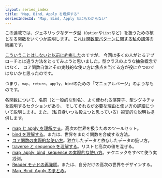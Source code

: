 ```yaml
---
layout: series_index
title: "Map, Bind, Apply を理解する"
seriesIndexId: "Map, Bind, Apply なにもわからない"
---
```


この連載では、ジェネリックなデータ型（`Option`や`List`など）を扱うための核となる関数をいくつか説明します。
これは[関数型パターンに関する私の講演](https://fsharpforfunandprofit.com/fppatterns/)の続編です。

[こういうことはしないと以前に約束した](../posts/why-i-wont-be-writing-a-monad-tutorial.md)のですが、
今回は多くの人がとるアプローチとは違う方法をとってみようと思いました。型クラスのような抽象概念ではなく、
コア関数自体とその実践的な使い方に焦点を当てる方が役に立つのではないかと思ったのです。

つまり、`map`、`return`、`apply`、`bind`のための「マニュアルページ」のようなものです。

各関数について、名前（と一般的な別名）、よく使われる演算子、型シグネチャを説明するセクションがあり、
そしてそれらが必要な理由と使い方の詳細について説明します。また、（私自身いつも役立つと思っている）視覚的な説明も提供します。



* [map と apply を理解する](../posts/elevated-world.md)。高次の世界を扱うためのツールセット。
* [bind を理解する](../posts/elevated-world-2.md)。または、世界をまたぐ関数を合成する方法。
* [コア関数の実際的な使い方](../posts/elevated-world-3.md)。独立したデータと依存したデータの扱い方。
* [traverse と sequence を理解する](../posts/elevated-world-4.md)。リストと高次の値を混ぜる。
* [map, apply, bind, sequence の実際的な使い方](../posts/elevated-world-5.md)。テクニックをすべて使う実践例。
* [Reader モナドの再発明](../posts/elevated-world-6.md)。または、自分だけの高次の世界をデザインする。
* [Map, Bind, Apply のまとめ](../posts/elevated-world-7.md)。
